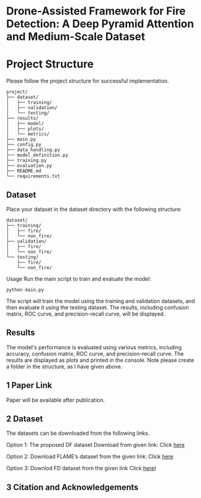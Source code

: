 # Drone-Assisted Framework for Fire Detection: A Deep Pyramid Attention and Medium-Scale Dataset

# Project Structure
Please follow the project structure for successful implementation. 
```
project/
├── dataset/
│   ├── training/
│   ├── validation/
│   └── testing/
├── results/
│   ├── model/
│   ├── plots/
│   └── metrics/
├── main.py
├── config.py
├── data_handling.py
├── model_definition.py
├── training.py
├── evaluation.py
├── README.md
└── requirements.txt
```

## Dataset
Place your dataset in the dataset directory with the following structure:
```
dataset/
├── training/
│   ├── fire/
│   └── non_fire/
├── validation/
│   ├── fire/
│   └── non_fire/
└── testing/
    ├── fire/
    └── non_fire/
```
Usage
Run the main script to train and evaluate the model:

```python main.py```

The script will train the model using the training and validation datasets, and then evaluate it using the testing dataset. The results, including confusion matrix, ROC curve, and precision-recall curve, will be displayed.
## Results
The model's performance is evaluated using various metrics, including accuracy, confusion matrix, ROC curve, and precision-recall curve. The results are displayed as plots and printed in the console. Note please create a folder in the structure, as I have given above. 

## 1 Paper Link 
Paper will be available after publication.
## 2 Dataset
The datasets can be downloaded from the following links.

Option 1: The proposed DF dataset Download from given link: Click [here](https://github.com/SufyanDanish/DF-Dataset/edit/main/DF.html)

Option 2: Download FLAME’s dataset from the given link: Click [here](https://ieee-dataport.org/open-access/flame-dataset-aerial-imagery-pile-burn-detection-using-drones-uavs)

Option 3:  Downlod FD dataset from the given link Click [here](https://drive.google.com/drive/folders/14wGLPGCoJCPwfJY0PeK9tha64MqUF9iG?usp=sharing))

## 3 Citation and Acknowledgements
